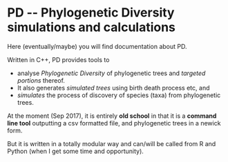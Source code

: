 # PD -- Phylogenetic Diversity simulations and calculations  

Here (eventually/maybe) you will find documentation about PD.

Written in C++, PD provides tools to
* analyse _Phylogenetic Diversity_ of phylogenetic trees and _targeted portions_ thereof.
* It also generates _simulated trees_ using birth death process etc, and 
* _simulates_ the process of discovery of species (taxa) from phylogenetic trees.

At the moment (Sep 2017), it is entirely **old school** in that it is a **command line tool** outputting a csv formatted file, and phylogenetic trees in a newick form.

But it is written in a totally modular way and can/will be called from R and Python (when I get some time and opportunity).
